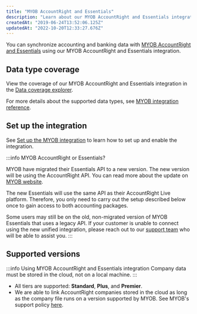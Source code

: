 ```yaml
---
title: "MYOB AccountRight and Essentials"
description: "Learn about our MYOB AccountRight and Essentials integration."
createdAt: "2019-06-24T13:52:06.125Z"
updatedAt: "2022-10-20T12:33:27.676Z"
---
```


You can synchronize accounting and banking data with <a className="external" href="https://www.myob.com/" target="_blank">MYOB AccountRight and Essentials</a> using our MYOB AccountRight and Essentials integration.

## Data type coverage

View the coverage of our MYOB AccountRight and Essentials integration in the <a className="external" href="https://knowledge.codat.io/supported-features/accounting?view=tab-by-integration&integrationKey=pdvj" target="_blank">Data coverage explorer</a>.

For more details about the supported data types, see [MYOB integration reference](/integrations/accounting/myob/myob-integration-reference).

## Set up the integration

See [Set up the MYOB integration](/integrations/accounting/myob/accounting-myob-setup) to learn how to set up and enable the integration.

:::info MYOB AccountRight or Essentials?

MYOB have migrated their Essentials API to a new version. The new version will be using the AccountRight API. You can read more about the update on <a className="external" href="https://developer.myob.com/api/essentials-accounting/" target="_blank">MYOB website</a>.

The new Essentials will use the same API as their AccountRight Live platform. Therefore, you only need to carry out the setup described below once to gain access to both accounting packages.

Some users may still be on the old, non-migrated version of MYOB Essentials that uses a legacy API. If your customer is unable to connect using the new unified integration, please reach out to our [support team](mailto:support@codat.io) who will be able to assist you.
:::

## Supported versions

:::info Using MYOB AccountRight and Essentials integration
Company data must be stored in the cloud, not on a local machine.
:::

- All tiers are supported: **Standard**, **Plus**, and **Premier**.
- We are able to link AccountRight companies stored in the cloud as long as the company file runs on a version supported by MYOB. See MYOB's support policy [here](https://help.myob.com/wiki/display/GEN/AccountRight+releases#expand-20217November2021).
